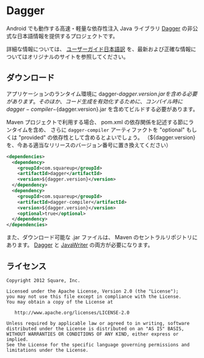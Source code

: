 Dagger
======

Android でも動作する高速・軽量な依存性注入 Java ライブラリ [Dagger][1] の非公式な日本語情報を提供するプロジェクトです。

詳細な情報については、 [ユーザーガイド日本語訳][2] を、最新および正確な情報についてはオリジナルのサイトを参照してください。


ダウンロード
--------

アプリケーションのランタイム環境に dagger-${dagger.version}.jar を含める必要があります。
そのほか、コード生成を有効化するために、コンパイル時に
dagger-compiler-${dagger.version}.jar を含めてビルドする必要があります。

Maven プロジェクトで利用する場合、 pom.xml の依存関係を記述する節にランタイムを含め、
さらに <code>dagger-compiler</code> アーティファクトを "optional" もしくは "provided" の依存性として含めるとよいでしょう。
（${dagger.version} を、今ある適当なリリースのバージョン番号に置き換えてください）

```xml
<dependencies>
  <dependency>
    <groupId>com.squareup</groupId>
    <artifactId>dagger</artifactId>
    <version>${dagger.version}</version>
  </dependency>
  <dependency>
    <groupId>com.squareup</groupId>
    <artifactId>dagger-compiler</artifactId>
    <version>${dagger.version}</version>
    <optional>true</optional>
  </dependency>
</dependencies>
```

また、ダウンロード可能な .jar ファイルは、 Maven のセントラルリポジトリにあります。
[Dagger](http://search.maven.org/#search%7Cga%7C1%7Cg%3A%22com.squareup%22%20dagger) と
[JavaWriter](http://search.maven.org/#search%7Cga%7C1%7Ca%3A%22javawriter%22) の両方が必要になります。


ライセンス
-------

    Copyright 2012 Square, Inc.

    Licensed under the Apache License, Version 2.0 (the "License");
    you may not use this file except in compliance with the License.
    You may obtain a copy of the License at

       http://www.apache.org/licenses/LICENSE-2.0

    Unless required by applicable law or agreed to in writing, software
    distributed under the License is distributed on an "AS IS" BASIS,
    WITHOUT WARRANTIES OR CONDITIONS OF ANY KIND, either express or implied.
    See the License for the specific language governing permissions and
    limitations under the License.


 [1]: https://github.com/square/dagger
 [2]: http://hajimes.github.com/dagger/
 [2]: http://github.com/square/dagger/downloads

